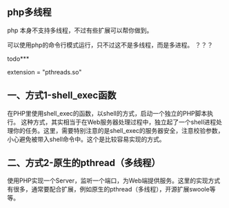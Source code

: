 ## php多线程
php 本身不支持多线程，不过有些扩展可以帮你做到。

可以使用php的命令行模式运行，只不过这不是多线程，而是多进程。 ？？？

todo***

extension = "pthreads.so"

## 一、方式1-shell_exec函数
在PHP里使用shell_exec的函数，以shell的方式，启动一个独立的PHP脚本执行。
这种方式，其实相当于在Web服务器处理过程中，独立起了一个shell进程处理你的任务。这里，需要特别注意的是shell_exec的服务器安全，注意校验参数，小心避免被带入shell命令中。这个是比较容易实现的方式。

## 二、方式2-原生的pthread（多线程）
使用PHP实现一个Server，监听一个端口，为Web端提供服务。这里的实现方式有很多，通常要配合扩展，例如原生的pthread（多线程），开源扩展swoole等等。
 